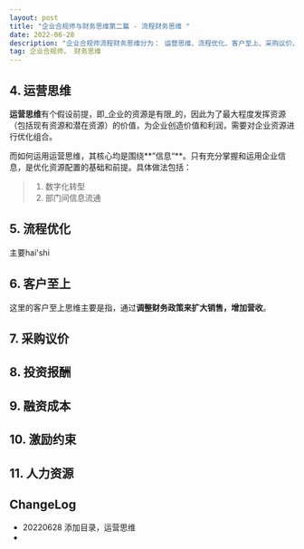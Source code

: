 ```yaml
---
layout: post
title: "企业合规师与财务思维第二篇 - 流程财务思维 "
date: 2022-06-28
description: "企业合规师流程财务思维分为： 运营思维、流程优化、客户至上、采购议价、投资报酬、融资成本、激励约束、人力资源八个方面"
tag: 企业合规师， 财务思维
---     
```


##  4. 运营思维  

**运营思维**有个假设前提，即_企业的资源是有限_的，因此为了最大程度发挥资源（包括现有资源和潜在资源）的价值，为企业创造价值和利润，需要对企业资源进行优化组合。    

而如何运用运营思维，其核心均是围绕**”信息“**。只有充分掌握和运用企业信息，是优化资源配置的基础和前提。具体做法包括：  

>1. 数字化转型  
>2. 部门间信息流通    





##  5. 流程优化  

主要hai'shi


##  6. 客户至上  

这里的客户至上思维主要是指，通过**调整财务政策来扩大销售，增加营收**。  



##  7. 采购议价  


##  8. 投资报酬  



##  9. 融资成本    


##  10. 激励约束   


##  11. 人力资源  




##  ChangeLog  

- 20220628 添加目录，运营思维  
- 


